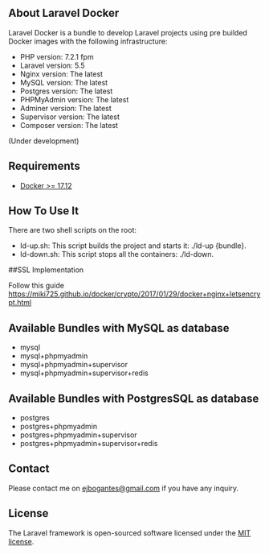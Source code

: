## About Laravel Docker

Laravel Docker is a bundle to develop Laravel projects using pre builded Docker images with the following infrastructure:

- PHP version:        7.2.1 fpm
- Laravel version:    5.5
- Nginx version:      The latest
- MySQL version:      The latest
- Postgres version:   The latest
- PHPMyAdmin version: The latest
- Adminer version:    The latest
- Supervisor version: The latest
- Composer version:   The latest

(Under development)

## Requirements

- [Docker >= 17.12](https://www.docker.com/)

## How To Use It

There are two shell scripts on the root:

- ld-up.sh:     This script builds the project and starts it: ./ld-up {bundle}.
- ld-down.sh:   This script stops all the containers: ./ld-down.

##SSL Implementation

Follow this guide
https://miki725.github.io/docker/crypto/2017/01/29/docker+nginx+letsencrypt.html

## Available Bundles with MySQL as database

- mysql
- mysql+phpmyadmin
- mysql+phpmyadmin+supervisor
- mysql+phpmyadmin+supervisor+redis


## Available Bundles with PostgresSQL as database

- postgres
- postgres+phpmyadmin
- postgres+phpmyadmin+supervisor
- postgres+phpmyadmin+supervisor+redis

## Contact

Please contact me on <ejbogantes@gmail.com> if you have any inquiry.

## License

The Laravel framework is open-sourced software licensed under the [MIT license](https://opensource.org/licenses/MIT).


 